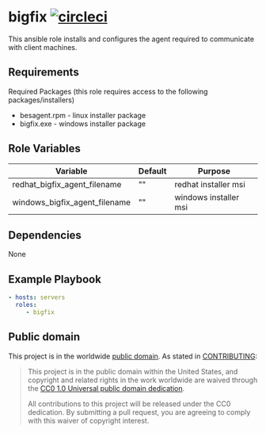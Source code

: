 bigfix [![circleci](https://circleci.com/gh/GSA/ansible-bigfix.svg?style=svg)](https://circleci.com/gh/GSA/ansible-bigfix)
=========

This ansible role installs and configures the agent required to communicate with client machines.

Requirements
------------

Required Packages (this role requires access to the following packages/installers)
- besagent.rpm - linux installer package
- bigfix.exe - windows installer package

Role Variables
--------------

| Variable | Default | Purpose |
| ------ | ------ | ------ |
| redhat_bigfix_agent_filename | "" | redhat installer msi |
| windows_bigfix_agent_filename | "" | windows installer msi |

Dependencies
------------

None

Example Playbook
----------------

```yaml
- hosts: servers
  roles:
     - bigfix
```

Public domain
-------------

This project is in the worldwide [public domain](LICENSE.md). As stated in [CONTRIBUTING](CONTRIBUTING.md):

> This project is in the public domain within the United States, and copyright and related rights in the work worldwide are waived through the [CC0 1.0 Universal public domain dedication](https://creativecommons.org/publicdomain/zero/1.0/).
>
> All contributions to this project will be released under the CC0 dedication. By submitting a pull request, you are agreeing to comply with this waiver of copyright interest.
